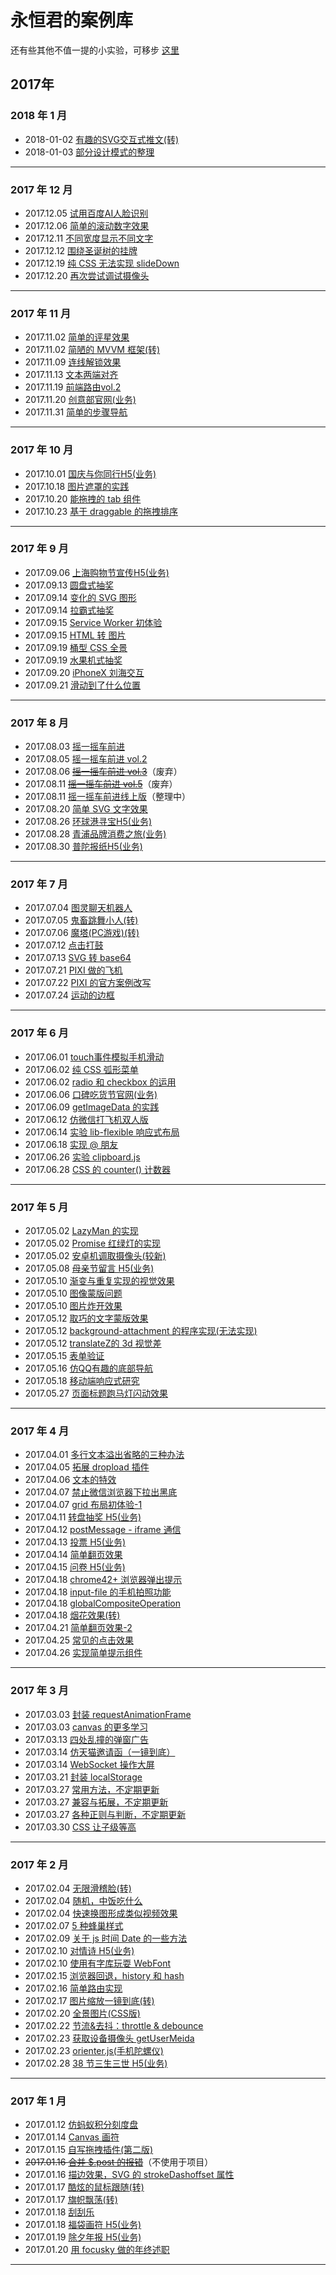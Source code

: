 # 永恒君的案例库

还有些其他不值一提的小实验，可移步 [这里](https://github.com/foreverZ133/demos/tree/master/others/)

## 2017年
### 2018 年 1 月
* 2018-01-02 [有趣的SVG交互式推文(转)](https://foreverz133.github.io/demos/single/svg-article.html)
* 2018-01-03 [部分设计模式的整理](https://foreverz133.github.io/demos/single/design-pattern.html)

-------------

### 2017 年 12 月
* 2017.12.05 [试用百度AI人脸识别](https://foreverz133.github.io/demos/works/face-indentify/)
* 2017.12.06 [简单的滚动数字效果](https://foreverz133.github.io/demos/single/rolling-number.html)
* 2017.12.11 [不同宽度显示不同文字](https://foreverz133.github.io/demos/single/diffrent-width-content.html)
* 2017.12.12 [围绕圣诞树的挂牌](https://foreverz133.github.io/demos/single/christmas-tree.html)
* 2017.12.19 [纯 CSS 无法实现 slideDown](https://foreverz133.github.io/demos/single/css-slideDown.html)
* 2017.12.20 [再次尝试调试摄像头](https://sum.kdcer.com/test/spar.js/)

-------------

### 2017 年 11 月
* 2017.11.02 [简单的评星效果](https://foreverz133.github.io/demos/single/star.html)
* 2017.11.02 [简陋的 MVVM 框架(转)](https://foreverz133.github.io/demos/single/mvvm.html)
* 2017.11.09 [连线解锁效果](https://foreverz133.github.io/demos/single/line-password.html)
* 2017.11.13 [文本两端对齐](https://foreverz133.github.io/demos/single/justify-text.html)
* 2017.11.19 [前端路由vol.2](https://foreverz133.github.io/demos/single/router2.html)
* 2017.11.20 [创意部官网(业务)](https://foreverz133.github.io/demos/works/V-Creativity/)
* 2017.11.31 [简单的步骤导航](https://foreverz133.github.io/demos/single/step-nav.html)

-------------

### 2017 年 10 月
* 2017.10.01 [国庆与你同行H5(业务)](https://foreverz133.github.io/demos/works/kdc-10-1/)
* 2017.10.18 [图片遮罩的实践](https://foreverz133.github.io/demos/works/mask/)
* 2017.10.20 [能拖拽的 tab 组件](https://foreverz133.github.io/demos/single/lowSwiper.html)
* 2017.10.23 [基于 draggable 的拖拽排序](https://foreverz133.github.io/demos/single/drag-sort.html)

-------------

### 2017 年 9 月
* 2017.09.06 [上海购物节宣传H5(业务)](https://foreverz133.github.io/demos/works/fm-video/)
* 2017.09.13 [圆盘式抽奖](https://foreverz133.github.io/demos/works/prize/prize3.html)
* 2017.09.14 [变化的 SVG 图形](https://foreverz133.github.io/demos/single/moving-svg.html)
* 2017.09.14 [拉霸式抽奖](https://foreverz133.github.io/demos/works/prize/prize1.html)
* 2017.09.15 [Service Worker 初体验](https://foreverz133.github.io/demos/works/cache/start.html)
* 2017.09.15 [HTML 转 图片](https://foreverz133.github.io/demos/works/dom2img)
* 2017.09.19 [桶型 CSS 全景](https://foreverz133.github.io/demos/works/3Dview2/)
* 2017.09.19 [水果机式抽奖](https://foreverz133.github.io/demos/works/prize/prize2.html)
* 2017.09.20 [iPhoneX 刘海交互](https://foreverz133.github.io/demos/single/iphonex-nav2.html)
* 2017.09.21 [滑动到了什么位置](https://foreverz133.github.io/demos/single/scroll-items.html)

-------------

### 2017 年 8 月
* 2017.08.03 [摇一摇车前进](https://foreverz133.github.io/demos/works/sw_begin/)
* 2017.08.05 [摇一摇车前进 vol.2](https://foreverz133.github.io/demos/works/sw_begin2/)
* 2017.08.06 <del>[摇一摇车前进 vol.3](https://foreverz133.github.io/demos/works/sw_begin3/)</del>（废弃）
* 2017.08.11 <del>[摇一摇车前进 vol.5](http://sum.kdcer.com/test/sw_begin5/)</del>（废弃）
* 2017.08.11 [摇一摇车前进线上版](#)（整理中）
* 2017.08.20 [简单 SVG 文字效果](https://foreverz133.github.io/demos/single/moving-svg-word.html)
* 2017.08.26 [环球港寻宝H5(业务)](https://foreverz133.github.io/demos/works/qpal-treasure/)
* 2017.08.28 [青浦品牌消费之旅(业务)](https://foreverz133.github.io/demos/works/qpal-travel/)
* 2017.08.30 [普陀报纸H5(业务)](https://foreverz133.github.io/demos/works/pt-paper/)

-------------

### 2017 年 7 月
* 2017.07.04 [图灵聊天机器人](https://foreverz133.github.io/demos/single/ai-robot.html)
* 2017.07.05 [鬼畜跳舞小人(转)](https://foreverz133.github.io/demos/single/canvas-member.html)
* 2017.07.06 [魔塔(PC游戏)(转)](https://foreverz133.github.io/demos/works/mota/)
* 2017.07.12 [点击打鼓](https://foreverz133.github.io/demos/single/left-and-right.html)
* 2017.07.13 [SVG 转 base64](https://foreverz133.github.io/demos/single/svg-to-base64.html)
* 2017.07.21 [PIXI 做的飞机](https://foreverz133.github.io/demos/single/pixi.fly.html)
* 2017.07.22 [PIXI 的官方案例改写](https://foreverz133.github.io/demos/single/pixi-get-box.html)
* 2017.07.24 [运动的边框](https://foreverz133.github.io/demos/single/movingBorder.html)

-------------

### 2017 年 6 月
* 2017.06.01 [touch事件模拟手机滑动](https://foreverz133.github.io/demos/single/transitScroll.html)
* 2017.06.02 [纯 CSS 弧形菜单](https://foreverz133.github.io/demos/single/circleMenu.html)
* 2017.06.02 [radio 和 checkbox 的运用](https://foreverz133.github.io/demos/single/radio&checkbox.html)
* 2017.06.06 [口碑吃货节官网(业务)](https://foreverz133.github.io/demos/works/koubeifoodie/)
* 2017.06.09 [getImageData 的实践](https://foreverz133.github.io/demos/single/canvas-brokec-word.html)
* 2017.06.12 [仿微信打飞机双人版](https://foreverz133.github.io/demos/single/wxFlyFight.html)
* 2017.06.14 [实验 lib-flexible 响应式布局](https://foreverz133.github.io/demos/works/lib-flexible)
* 2017.06.18 [实现 @ 朋友](https://foreverz133.github.io/demos/single/inputAtFriend.html)
* 2017.06.26 [实验 clipboard.js](https://foreverz133.github.io/demos/single/clipboard.html)
* 2017.06.28 [CSS 的 counter() 计数器](https://foreverz133.github.io/demos/single/css-counter.html)

-------------

### 2017 年 5 月
* 2017.05.02 [LazyMan 的实现](https://foreverz133.github.io/demos/single/lazyman.html)
* 2017.05.02 [Promise 红绿灯的实现](https://foreverz133.github.io/demos/single/redgreenlight.html)
* 2017.05.02 [安卓机调取摄像头(较新)](https://foreverz133.github.io/demos/single/getUserMedia2.html)
* 2017.05.08 [母亲节留言 H5(业务)](https://foreverz133.github.io/demos/works/MotherDay)
* 2017.05.10 [渐变与重复实现的视觉效果](https://foreverz133.github.io/demos/single/gradient-background.html)
* 2017.05.10 [图像蒙版问题](https://foreverz133.github.io/demos/single/gradient-mask-word.html)
* 2017.05.10 [图片炸开效果](https://foreverz133.github.io/demos/single/imageExplode.html)
* 2017.05.12 [取巧的文字蒙版效果](https://foreverz133.github.io/demos/single/gradient-mask-word2.html)
* 2017.05.12 [background-attachment 的程序实现(无法实现)](https://foreverz133.github.io/demos/single/ScrollParallax-1.html)
* 2017.05.12 [translateZ的 3d 视觉差](https://foreverz133.github.io/demos/single/ScrollParallax-2.html)
* 2017.05.15 [表单验证](https://foreverz133.github.io/demos/single/inputTip.html)
* 2017.05.16 [仿QQ有趣的底部导航](https://foreverz133.github.io/demos/single/QQfooterbar.html)
* 2017.05.18 [移动端响应式研究](https://foreverz133.github.io/demos/single/respond-font-size.html)
* 2017.05.27 [页面标题跑马灯闪动效果](https://foreverz133.github.io/demos/single/PageTitle.html)

-------------

### 2017 年 4 月
* 2017.04.01 [多行文本溢出省略的三种办法](https://foreverz133.github.io/demos/single/ellipsis.html)
* 2017.04.05 [拓展 dropload 插件](https://foreverz133.github.io/demos/single/dropload.html)
* 2017.04.06 [文本的特效](https://foreverz133.github.io/demos/single/text-filter.html)
* 2017.04.07 [禁止微信浏览器下拉出黑底](https://foreverz133.github.io/demos/single/wxPreventScroll.html)
* 2017.04.07 [grid 布局初体验-1](https://foreverz133.github.io/demos/single/grid1.html)
* 2017.04.11 [转盘抽奖 H5(业务)](https://foreverz133.github.io/demos/works/ftrollprize0412)
* 2017.04.12 [postMessage - iframe 通信](https://foreverz133.github.io/demos/works/postMessage)
* 2017.04.13 [投票 H5(业务)](https://foreverz133.github.io/demos/works/fotileVote0414)
* 2017.04.14 [简单翻页效果](https://foreverz133.github.io/demos/single/pageRoll.html)
* 2017.04.15 [问卷 H5(业务)](https://foreverz133.github.io/demos/works/kbquestion0417)
* 2017.04.18 [chrome42+ 浏览器弹出提示](https://foreverz133.github.io/demos/single/chromeTips.html)
* 2017.04.18 [input-file 的手机拍照功能](https://foreverz133.github.io/demos/single/input-file.html)
* 2017.04.18 [globalCompositeOperation](https://foreverz133.github.io/demos/single/globalCompositeOperation.html)
* 2017.04.18 [烟花效果(转)](https://foreverz133.github.io/demos/single/fireworks.html)
* 2017.04.21 [简单翻页效果-2](https://foreverz133.github.io/demos/single/pageRoll2.html)
* 2017.04.25 [常见的点击效果](https://foreverz133.github.io/demos/single/clickAnimation.html)
* 2017.04.26 [实现简单提示组件](https://foreverz133.github.io/demos/works/tools)

-------------

### 2017 年 3 月
* 2017.03.03 [封装 requestAnimationFrame](https://foreverz133.github.io/demos/single/smooth.html)
* 2017.03.03 [canvas 的更多学习](https://foreverz133.github.io/demos/single/canvas.html)
* 2017.03.13 [四处乱撞的弹窗广告](https://foreverz133.github.io/demos/single/floatAD.html)
* 2017.03.14 [仿天猫邀请函（一镜到底）](https://foreverz133.github.io/demos/works/toTheEnd)
* 2017.03.14 [WebSocket 操作大屏](http://sum.kdcer.com/test/SocketGame/)
* 2017.03.21 [封装 localStorage](https://foreverz133.github.io/demos/single/storage.html)
* 2017.03.27 [常用方法，不定期更新](https://foreverz133.github.io/demos/single/common.html)
* 2017.03.27 [兼容与拓展，不定期更新](https://foreverz133.github.io/demos/single/common2.html)
* 2017.03.27 [各种正则与判断，不定期更新](https://foreverz133.github.io/demos/single/is.html)
* 2017.03.30 [CSS 让子级等高](https://foreverz133.github.io/demos/single/sameHeight.html)

-------------

### 2017 年 2 月
* 2017.02.04 [无限滑稽脸(转)](https://foreverz133.github.io/demos/works/emoji/)
* 2017.02.04 [随机，中饭吃什么](https://foreverz133.github.io/demos/single/eatWhat.html)
* 2017.02.04 [快速换图形成类似视频效果](https://foreverz133.github.io/demos/works/bomb)
* 2017.02.07 [5 种蜂巢样式](https://foreverz133.github.io/demos/single/comb.html)
* 2017.02.09 [关于 js 时间 Date 的一些方法](https://foreverz133.github.io/demos/single/Date.html)
* 2017.02.10 [对情诗 H5(业务)](https://foreverz133.github.io/demos/works/LovePoems)
* 2017.02.10 [使用有字库玩耍 WebFont](https://foreverz133.github.io/demos/single/FontFamily.html)
* 2017.02.15 [浏览器回退，history 和 hash](https://foreverz133.github.io/single/demos/history.html)
* 2017.02.16 [简单路由实现](https://foreverz133.github.io/demos/single/router.html)
* 2017.02.17 [图片缩放一镜到底(转)](https://foreverz133.github.io/demos/works/bgScale)
* 2017.02.20 [全景图片(CSS版)](https://foreverz133.github.io/demos/works/3Dview/)
* 2017.02.22 [节流&去抖：throttle & debounce](https://foreverz133.github.io/demos/single/Throttle&Debounce.html)
* 2017.02.23 [获取设备摄像头 getUserMeida](https://foreverz133.github.io/demos/single/getUserMedia.html)
* 2017.02.23 [orienter.js(手机陀螺仪)](https://foreverz133.github.io/demos/works/phoneRotate)
* 2017.02.28 [38 节三生三世 H5(业务)](https://foreverz133.github.io/demos/works/PrevLife)

-------------

### 2017 年 1 月
* 2017.01.12 [仿蚂蚁积分刻度盘](https://foreverz133.github.io/demos/single/mayicircle.html)
* 2017.01.14 [Canvas 画符](https://foreverz133.github.io/demos/single/drawSymbol.html)
* 2017.01.15 [自写拖拽插件(第二版)](https://foreverz133.github.io/demos/single/drag.html)
* ~~2017.01.16 [合并 $.post 的报错](https://foreverz133.github.io/demos/single/post.html)~~（不使用于项目）
* 2017.01.16 [描边效果，SVG 的 strokeDashoffset 属性](https://foreverz133.github.io/demos/single/svgLine.html)
* 2017.01.17 [酷炫的鼠标跟随(转)](https://foreverz133.github.io/demos/single/coolHover.html)
* 2017.01.17 [旗帜飘荡(转)](https://foreverz133.github.io/demos/single/flagWave.html)
* 2017.01.18 [刮刮乐](https://foreverz133.github.io/demos/single/guaguale.html)
* 2017.01.18 [福袋画符 H5(业务)](https://foreverz133.github.io/demos/works/drawSymbol/)
* 2017.01.19 [除夕年报 H5(业务)](https://foreverz133.github.io/demos/works/yearReport/)
* 2017.01.20 [用 focusky 做的年终述职](https://foreverz133.github.io/demos/works/2016KDC/)

-------------